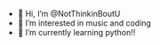 - 👋 Hi, I’m @NotThinkinBoutU
- 👀 I’m interested in music and coding
- 🌱 I’m currently learning python!!
